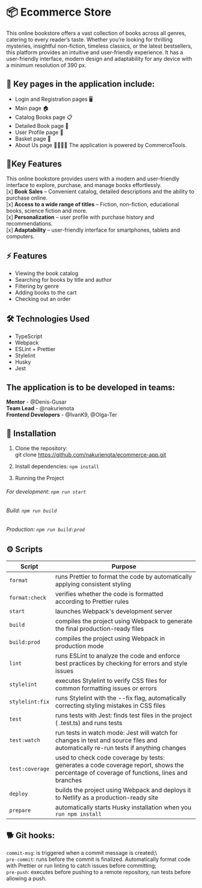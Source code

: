 # 📦 Ecommerce Store

This online bookstore offers a vast collection of books across all genres, catering to every reader’s taste. Whether you’re looking for thrilling mysteries, insightful non-fiction, timeless classics, or the latest bestsellers, this platform provides an intuitive and user-friendly experience. It has a user-friendly interface, modern design and adaptability for any device with a minimum resolution of 390 px.

## 📖 Key pages in the application include:

- Login and Registration pages 🖥️
- Main page 🏠
- Catalog Books page 📋
- Detailed Book page 🔎
- User Profile page 👤
- Basket page 🛒
- About Us page 🙋‍♂️🙋‍♀️
  The application is powered by CommerceTools.

## 🌟Key Features

This online bookstore provides users with a modern and user-friendly interface to explore, purchase, and manage books effortlessly.  
[x] **Book Sales** – Convenient catalog, detailed descriptions and the ability to purchase online.  
[x] **Access to a wide range of titles** – Fiction, non-fiction, educational books, science fiction and more.  
[x] **Personalization** – user profile with purchase history and recommendations.  
[x] **Adaptability** – user-friendly interface for smartphones, tablets and computers.

## ⚡ Features

- Viewing the book catalog
- Searching for books by title and author
- Filtering by genre
- Adding books to the cart
- Checking out an order

## 🛠️ Technologies Used

- TypeScript
- Webpack
- ESLint + Prettier
- Stylelint
- Husky
- Jest

## The application is to be developed in teams:

**Mentor** - @Denis-Gusar  
**Team Lead** - @nakurienota  
**Frontend Developers** - @IvanK9, @Olga-Ter

## 🔧 Installation

1. Clone the repository:  
   git clone https://github.com/nakurienota/ecommerce-app.git

2. Install dependencies:
   `npm install`

3. Running the Project

###### For development: `npm run start`

###### Build: `npm run build`

###### Production: `npm run build:prod`

## ⚙️ Scripts

| Script          | Purpose                                                                                                                                   |
| --------------- | ----------------------------------------------------------------------------------------------------------------------------------------- |
| `format`        | runs Prettier to format the code by automatically applying consistent styling                                                             |
| `format:check`  | verifies whether the code is formatted according to Prettier rules                                                                        |
| `start`         | launches Webpack's development server                                                                                                     |
| `build`         | compiles the project using Webpack to generate the final production-ready files                                                           |
| `build:prod`    | compiles the project using Webpack in production mode                                                                                     |
| `lint`          | runs ESLint to analyze the code and enforce best practices by checking for errors and style issues                                        |
| `stylelint`     | executes Stylelint to verify CSS files for common formatting issues or errors                                                             |
| `stylelint:fix` | runs Stylelint with the --fix flag, automatically correcting styling mistakes in CSS files                                                |
| `test`          | runs tests with Jest: finds test files in the project ( .test.ts) and runs tests                                                          |
| `test:watch`    | run tests in watch mode: Jest will watch for changes in test and source files and automatically re-run tests if anything changes          |
| `test:coverage` | used to check code coverage by tests: generates a code coverage report, shows the percentage of coverage of functions, lines and branches |
| `deploy`        | builds the project using Webpack and deploys it to Netlify as a production-ready site                                                     |
| `prepare`       | automatically starts Husky installation when you `run npm install`                                                                        |

## 🐕 Git hooks:

`commit-msg`: is triggered when a commit message is created;\  
`pre-commit`: runs before the commit is finalized. Automatically format code with Prettier or run linting to catch issues before committing;\
`pre-push`: executes before pushing to a remote repository, run tests before allowing a push.
